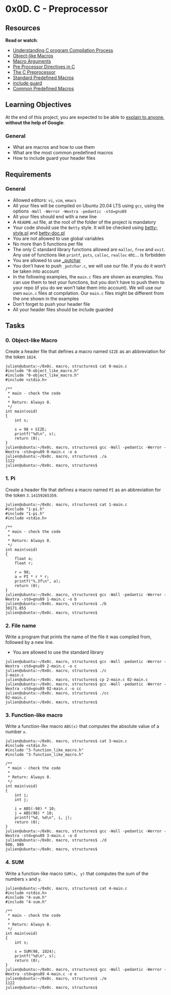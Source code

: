 <h1 class="gap">0x0D. C - Preprocessor</h1>
<h2>Resources</h2>
<p><strong>Read or watch</strong>:</p>
<ul>
<li><a href="/rltoken/X0ithSsqlz_D0c8V8uA1HQ" title="Understanding C program Compilation Process" target="_blank">Understanding C program Compilation Process</a> </li>
<li><a href="/rltoken/kaqIw352MSJ8xoi1xU09ZA" title="Object-like Macros" target="_blank">Object-like Macros</a> </li>
<li><a href="/rltoken/wcQZzunlgjepxExZFc2ORQ" title="Macro Arguments" target="_blank">Macro Arguments</a> </li>
<li><a href="/rltoken/S4zfCHzg82fUAxdt8_SaZQ" title="Pre Processor Directives in C" target="_blank">Pre Processor Directives in C</a> </li>
<li><a href="/rltoken/G33GiOIZofiIN4Tx9_acbQ" title="The C Preprocessor" target="_blank">The C Preprocessor</a> </li>
<li><a href="/rltoken/0OYhpL2cJfsIMBWhTuZsAA" title="Standard Predefined Macros" target="_blank">Standard Predefined Macros</a> </li>
<li><a href="/rltoken/oF2vgIZNePdU965jCEZLHA" title="include guard" target="_blank">include guard</a> </li>
<li><a href="/rltoken/ROl5xAMKX-JpenEqmf7FnQ" title="Common Predefined Macros" target="_blank">Common Predefined Macros</a> </li>
</ul>
<h2>Learning Objectives</h2>
<p>At the end of this project, you are expected to be able to <a href="/rltoken/ipbpW8pLm91jdr3YD-AENg" title="explain to anyone" target="_blank">explain to anyone</a>, <strong>without the help of Google</strong>:</p>
<h3>General</h3>
<ul>
<li>What are macros and how to use them</li>
<li>What are the most common predefined macros</li>
<li>How to include guard your header files</li>
</ul>
<h2>Requirements</h2>
<h3>General</h3>
<ul>
<li>Allowed editors: <code>vi</code>, <code>vim</code>, <code>emacs</code></li>
<li>All your files will be compiled on Ubuntu 20.04 LTS using <code>gcc</code>, using the options <code>-Wall -Werror -Wextra -pedantic -std=gnu89</code></li>
<li>All your files should end with a new line</li>
<li>A <code>README.md</code> file, at the root of the folder of the project is mandatory</li>
<li>Your code should use the <code>Betty</code> style. It will be checked using <a href="https://github.com/holbertonschool/Betty/blob/master/betty-style.pl" title="betty-style.pl" target="_blank">betty-style.pl</a> and <a href="https://github.com/holbertonschool/Betty/blob/master/betty-doc.pl" title="betty-doc.pl" target="_blank">betty-doc.pl</a></li>
<li>You are not allowed to use global variables</li>
<li>No more than 5 functions per file</li>
<li>The only C standard library functions allowed are <code>malloc</code>, <code>free</code> and <code>exit</code>. Any use of functions like <code>printf</code>, <code>puts</code>, <code>calloc</code>, <code>realloc</code> etc… is forbidden</li>
<li>You are allowed to use <a href="https://github.com/holbertonschool/_putchar.c/blob/master/_putchar.c" title="_putchar" target="_blank">_putchar</a></li>
<li>You don’t have to push <code>_putchar.c</code>, we will use our file. If you do it won’t be taken into account</li>
<li>In the following examples, the <code>main.c</code> files are shown as examples. You can use them to test your functions, but you don’t have to push them to your repo (if you do we won’t take them into account). We will use our own <code>main.c</code> files at compilation. Our <code>main.c</code> files might be different from the one shown in the examples</li>
<li>Don’t forget to push your header file</li>
<li>All your header files should be include guarded</li>
</ul>
<h2 class="gap">Tasks</h2>
<h3 class="panel-title">
      0. Object-like Macro
    </h3>
    <div class="panel-body">
    <p>Create a header file that defines a macro named <code>SIZE</code> as an abbreviation for the token <code>1024</code>.</p>

<pre><code>julien@ubuntu:~/0x0c. macro, structures$ cat 0-main.c
#include "0-object_like_macro.h"
#include "0-object_like_macro.h"
#include &lt;stdio.h&gt;

/**
 * main - check the code
 *
 * Return: Always 0.
 */
int main(void)
{
    int s;

    s = 98 + SIZE;
    printf("%d\n", s);
    return (0);
}
julien@ubuntu:~/0x0c. macro, structures$ gcc -Wall -pedantic -Werror -Wextra -std=gnu89 0-main.c -o a
julien@ubuntu:~/0x0c. macro, structures$ ./a 
1122
julien@ubuntu:~/0x0c. macro, structures$ 
</code></pre>

  </div>
  <h3 class="panel-title">
      1. Pi
    </h3>

<div class="panel-body">
    <p>Create a header file that defines a macro named <code>PI</code> as an abbreviation for the token <code>3.14159265359</code>.</p>

<pre><code>julien@ubuntu:~/0x0c. macro, structures$ cat 1-main.c
#include "1-pi.h"
#include "1-pi.h"
#include &lt;stdio.h&gt;

/**
 * main - check the code
 *
 * Return: Always 0.
 */
int main(void)
{
    float a;
    float r;

    r = 98;
    a = PI * r * r;
    printf("%.3f\n", a);
    return (0);
}
julien@ubuntu:~/0x0c. macro, structures$ gcc -Wall -pedantic -Werror -Wextra -std=gnu89 1-main.c -o b
julien@ubuntu:~/0x0c. macro, structures$ ./b
30171.855
julien@ubuntu:~/0x0c. macro, structures$ 
</code></pre>

  </div>
  <h3 class="panel-title">
      2. File name
    </h3>

<div class="panel-body">
    <p>Write a program that prints the name of the file it was compiled from, followed by a new line.</p>

<ul>
<li>You are allowed to use the standard library</li>
</ul>

<pre><code>julien@ubuntu:~/0x0c. macro, structures$ gcc -Wall -pedantic -Werror -Wextra -std=gnu89 2-main.c -o c
julien@ubuntu:~/0x0c. macro, structures$ ./c 
2-main.c
julien@ubuntu:~/0x0c. macro, structures$ cp 2-main.c 02-main.c
julien@ubuntu:~/0x0c. macro, structures$ gcc -Wall -pedantic -Werror -Wextra -std=gnu89 02-main.c -o cc
julien@ubuntu:~/0x0c. macro, structures$ ./cc
02-main.c
julien@ubuntu:~/0x0c. macro, structures$ 
</code></pre>

  </div>
  <h3 class="panel-title">
      3. Function-like macro
    </h3>

<div class="panel-body">
    <p>Write a function-like macro <code>ABS(x)</code> that computes the absolute value of a number <code>x</code>.</p>

<pre><code>julien@ubuntu:~/0x0c. macro, structures$ cat 3-main.c
#include &lt;stdio.h&gt;
#include "3-function_like_macro.h"
#include "3-function_like_macro.h"

/**
 * main - check the code
 *
 * Return: Always 0.
 */
int main(void)
{
    int i;
    int j;

    i = ABS(-98) * 10;
    j = ABS(98) * 10;
    printf("%d, %d\n", i, j);
    return (0);
}
julien@ubuntu:~/0x0c. macro, structures$ gcc -Wall -pedantic -Werror -Wextra -std=gnu89 3-main.c -o d
julien@ubuntu:~/0x0c. macro, structures$ ./d 
980, 980
julien@ubuntu:~/0x0c. macro, structures$ 
</code></pre>

  </div>

<h3 class="panel-title">
      4. SUM
    </h3>
<div class="panel-body">
    <p>Write a function-like macro <code>SUM(x, y)</code> that computes the sum of the numbers <code>x</code> and <code>y</code>.</p>

<pre><code>julien@ubuntu:~/0x0c. macro, structures$ cat 4-main.c
#include &lt;stdio.h&gt;
#include "4-sum.h"
#include "4-sum.h"

/**
 * main - check the code
 *
 * Return: Always 0.
 */
int main(void)
{
    int s;

    s = SUM(98, 1024);
    printf("%d\n", s);
    return (0);
}
julien@ubuntu:~/0x0c. macro, structures$ gcc -Wall -pedantic -Werror -Wextra -std=gnu89 4-main.c -o e
julien@ubuntu:~/0x0c. macro, structures$ ./e 
1122
julien@ubuntu:~/0x0c. macro, structures$ 
</code></pre>

  </div>
